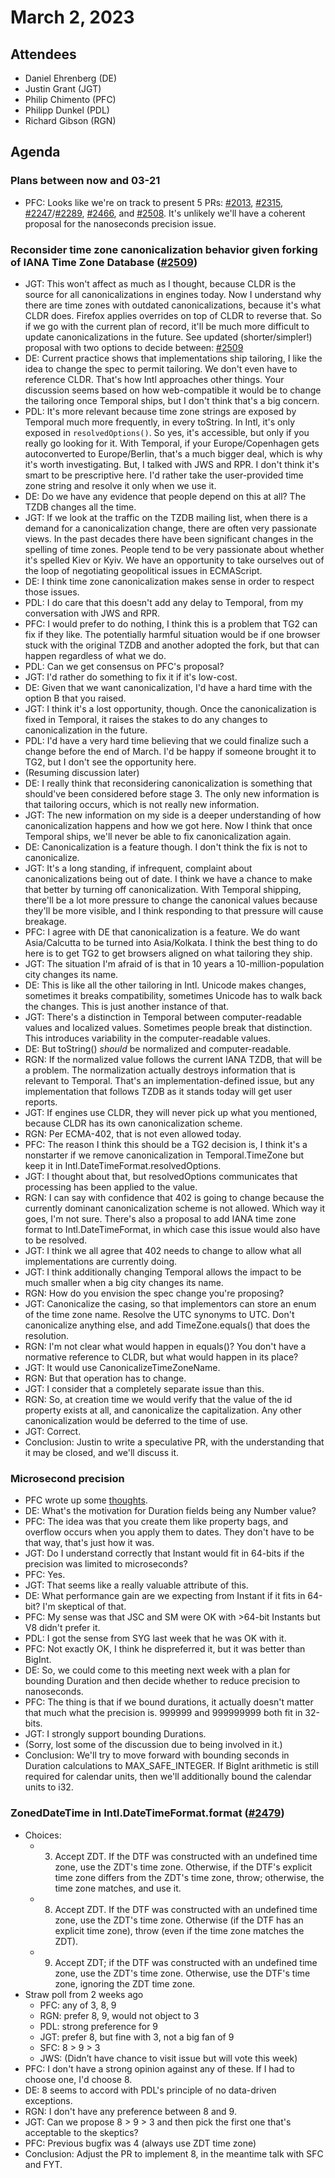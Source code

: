 # March 2, 2023

## Attendees
- Daniel Ehrenberg (DE)
- Justin Grant (JGT)
- Philip Chimento (PFC)
- Philipp Dunkel (PDL)
- Richard Gibson (RGN)

## Agenda

### Plans between now and 03-21
- PFC: Looks like we're on track to present 5 PRs: [#2013](https://github.com/tc39/proposal-temporal/issues/2013), [#2315](https://github.com/tc39/proposal-temporal/issues/2315), [#2247](https://github.com/tc39/proposal-temporal/issues/2247)/[#2289](https://github.com/tc39/proposal-temporal/issues/2289), [#2466](https://github.com/tc39/proposal-temporal/issues/2466), and [#2508](https://github.com/tc39/proposal-temporal/issues/2508). It's unlikely we'll have a coherent proposal for the nanoseconds precision issue.

### Reconsider time zone canonicalization behavior given forking of IANA Time Zone Database ([#2509](https://github.com/tc39/issues/2509))
- JGT: This won't affect as much as I thought, because CLDR is the source for all canonicalizations in engines today. Now I understand why there are time zones with outdated canonicalizations, because it's what CLDR does. Firefox applies overrides on top of CLDR to reverse that. So if we go with the current plan of record, it'll be much more difficult to update canonicalizations in the future. See updated (shorter/simpler!) proposal with two options to decide between: [#2509](https://github.com/tc39/proposal-temporal/issues/2509#issuecomment-1451486758) 
- DE: Current practice shows that implementations ship tailoring, I like the idea to change the spec to permit tailoring. We don't even have to reference CLDR. That's how Intl approaches other things. Your discussion seems based on how web-compatible it would be to change the tailoring once Temporal ships, but I don't think that's a big concern.
- PDL: It's more relevant because time zone strings are exposed by Temporal much more frequently, in every toString. In Intl, it's only exposed in `resolvedOptions()`. So yes, it's accessible, but only if you really go looking for it. With Temporal, if your Europe/Copenhagen gets autoconverted to Europe/Berlin, that's a much bigger deal, which is why it's worth investigating. But, I talked with JWS and RPR. I don't think it's smart to be prescriptive here. I'd rather take the user-provided time zone string and resolve it only when we use it.
- DE: Do we have any evidence that people depend on this at all? The TZDB changes all the time.
- JGT: If we look at the traffic on the TZDB mailing list, when there is a demand for a canonicalization change, there are often very passionate views. In the past decades there have been significant changes in the spelling of time zones. People tend to be very passionate about whether it's spelled Kiev or Kyiv. We have an opportunity to take ourselves out of the loop of negotiating geopolitical issues in ECMAScript.
- DE: I think time zone canonicalization makes sense in order to respect those issues.
- PDL: I do care that this doesn't add any delay to Temporal, from my conversation with JWS and RPR.
- PFC: I would prefer to do nothing, I think this is a problem that TG2 can fix if they like. The potentially harmful situation would be if one browser stuck with the original TZDB and another adopted the fork, but that can happen regardless of what we do.
- PDL: Can we get consensus on PFC's proposal?
- JGT: I'd rather do something to fix it if it's low-cost.
- DE: Given that we want canonicalization, I'd have a hard time with the option B that you raised.
- JGT: I think it's a lost opportunity, though. Once the canonicalization is fixed in Temporal, it raises the stakes to do any changes to canonicalization in the future.
- PDL: I'd have a very hard time believing that we could finalize such a change before the end of March. I'd be happy if someone brought it to TG2, but I don't see the opportunity here.
- (Resuming discussion later)
- DE: I really think that reconsidering canonicalization is something that should've been considered before stage 3. The only new information is that tailoring occurs, which is not really new information.
- JGT: The new information on my side is a deeper understanding of how canonicalization happens and how we got here. Now I think that once Temporal ships, we'll never be able to fix canonicalization again.
- DE: Canonicalization is a feature though. I don't think the fix is not to canonicalize.
- JGT: It's a long standing, if infrequent, complaint about canonicalizations being out of date. I think we have a chance to make that better by turning off canonicalization. With Temporal shipping, there'll be a lot more pressure to change the canonical values because they'll be more visible, and I think responding to that pressure will cause breakage.
- PFC: I agree with DE that canonicalization is a feature. We do want Asia/Calcutta to be turned into Asia/Kolkata. I think the best thing to do here is to get TG2 to get browsers aligned on what tailoring they ship.
- JGT: The situation I'm afraid of is that in 10 years a 10-million-population city changes its name.
- DE: This is like all the other tailoring in Intl. Unicode makes changes, sometimes it breaks compatibility, sometimes Unicode has to walk back the changes. This is just another instance of that.
- JGT: There's a distinction in Temporal between computer-readable values and localized values. Sometimes people break that distinction. This introduces variability in the computer-readable values.
- DE: But toString() _should_ be normalized and computer-readable.
- RGN: If the normalized value follows the current IANA TZDB, that will be a problem. The normalization actually destroys information that is relevant to Temporal. That's an implementation-defined issue, but any implementation that follows TZDB as it stands today will get user reports.
- JGT: If engines use CLDR, they will never pick up what you mentioned, because CLDR has its own canonicalization scheme.
- RGN: Per ECMA-402, that is not even allowed today.
- PFC: The reason I think this should be a TG2 decision is, I think it's a nonstarter if we remove canonicalization in Temporal.TimeZone but keep it in Intl.DateTimeFormat.resolvedOptions.
- JGT: I thought about that, but resolvedOptions communicates that processing has been applied to the value.
- RGN: I can say with confidence that 402 is going to change because the currently dominant canonicalization scheme is not allowed. Which way it goes, I'm not sure. There's also a proposal to add IANA time zone format to Intl.DateTimeFormat, in which case this issue would also have to be resolved.
- JGT: I think we all agree that 402 needs to change to allow what all implementations are currently doing.
- JGT: I think additionally changing Temporal allows the impact to be much smaller when a big city changes its name.
- RGN: How do you envision the spec change you're proposing?
- JGT: Canonicalize the casing, so that implementors can store an enum of the time zone name. Resolve the UTC synonyms to UTC. Don't canonicalize anything else, and add TimeZone.equals() that does the resolution.
- RGN: I'm not clear what would happen in equals()? You don't have a normative reference to CLDR, but what would happen in its place?
- JGT: It would use CanonicalizeTimeZoneName.
- RGN: But that operation has to change.
- JGT: I consider that a completely separate issue than this.
- RGN: So, at creation time we would verify that the value of the id property exists at all, and canonicalize the capitalization. Any other canonicalization would be deferred to the time of use.
- JGT: Correct.
- Conclusion: Justin to write a speculative PR, with the understanding that it may be closed, and we'll discuss it.

### Microsecond precision
- PFC wrote up some [thoughts](https://docs.google.com/document/d/1RhmIjv4uNJhYEOisJAkAAG8tQB0SlB1ZLO80e9PzXzA/edit#).
- DE: What's the motivation for Duration fields being any Number value?
- PFC: The idea was that you create them like property bags, and overflow occurs when you apply them to dates. They don't have to be that way, that's just how it was.
- JGT: Do I understand correctly that Instant would fit in 64-bits if the precision was limited to microseconds?
- PFC: Yes.
- JGT: That seems like a really valuable attribute of this.
- DE: What performance gain are we expecting from Instant if it fits in 64-bit? I'm skeptical of that.
- PFC: My sense was that JSC and SM were OK with >64-bit Instants but V8 didn't prefer it.
- PDL: I got the sense from SYG last week that he was OK with it.
- PFC: Not exactly OK, I think he dispreferred it, but it was better than BigInt.
- DE: So, we could come to this meeting next week with a plan for bounding Duration and then decide whether to reduce precision to nanoseconds.
- PFC: The thing is that if we bound durations, it actually doesn't matter that much what the precision is. 999999 and 999999999 both fit in 32-bits.
- JGT: I strongly support bounding Durations.
- (Sorry, lost some of the discussion due to being involved in it.)
- Conclusion: We'll try to move forward with bounding seconds in Duration calculations to MAX_SAFE_INTEGER. If BigInt arithmetic is still required for calendar units, then we'll additionally bound the calendar units to i32.

### ZonedDateTime in Intl.DateTimeFormat.format ([#2479](https://github.com/tc39/proposal-temporal/pull/2479))
- Choices:
    - 3. Accept ZDT. If the DTF was constructed with an undefined time zone, use the ZDT's time zone. Otherwise, if the DTF's explicit time zone differs from the ZDT's time zone, throw; otherwise, the time zone matches, and use it.
    - 8. Accept ZDT. If the DTF was constructed with an undefined time zone, use the ZDT's time zone. Otherwise (if the DTF has an explicit time zone), throw (even if the time zone matches the ZDT).
    - 9. Accept ZDT; if the DTF was constructed with an undefined time zone, use the ZDT's time zone. Otherwise, use the DTF's time zone, ignoring the ZDT time zone.
- Straw poll from 2 weeks ago
    - PFC: any of 3, 8, 9
    - RGN: prefer 8, 9, would not object to 3
    - PDL: strong preference for 9
    - JGT: prefer 8, but fine with 3, not a big fan of 9
    - SFC: 8 > 9 > 3
    - JWS: (Didn’t have chance to visit issue but will vote this week)
- PFC: I don't have a strong opinion against any of these. If I had to choose one, I'd choose 8.
- DE: 8 seems to accord with PDL's principle of no data-driven exceptions.
- RGN: I don't have any preference between 8 and 9.
- JGT: Can we propose 8 > 9 > 3 and then pick the first one that's acceptable to the skeptics?
- PFC: Previous bugfix was 4 (always use ZDT time zone)
- Conclusion: Adjust the PR to implement 8, in the meantime talk with SFC and FYT.